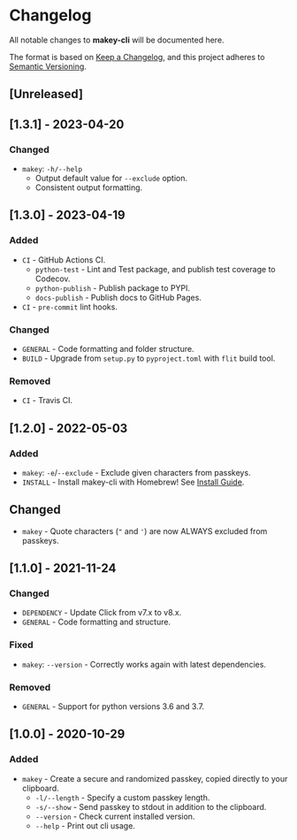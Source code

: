 # Changelog

All notable changes to **makey-cli** will be documented here.

The format is based on
[Keep a Changelog](https://keepachangelog.com/en/1.1.0/ "Keep a Changelog"),
and this project adheres to
[Semantic Versioning](https://semver.org/spec/v2.0.0.html "Semantic Versioning").

## [Unreleased]

## [1.3.1] - 2023-04-20

### Changed

- `makey`: `-h/--help`
  - Output default value for `--exclude` option.
  - Consistent output formatting.

## [1.3.0] - 2023-04-19

### Added

- `CI` - GitHub Actions CI.
  - `python-test` - Lint and Test package, and publish test coverage to Codecov.
  - `python-publish` - Publish package to PYPI.
  - `docs-publish` - Publish docs to GitHub Pages.
- `CI` - `pre-commit` lint hooks.

### Changed

- `GENERAL` - Code formatting and folder structure.
- `BUILD` - Upgrade from `setup.py` to `pyproject.toml` with `flit` build tool.

### Removed

- `CI` - Travis CI.

## [1.2.0] - 2022-05-03

### Added

- `makey`: `-e`/`--exclude` - Exclude given characters from passkeys.
- `INSTALL` - Install makey-cli with Homebrew! See [Install Guide](install.md "Install Guide").

## Changed

- `makey` - Quote characters (`"` and `'`) are now ALWAYS excluded from passkeys.

## [1.1.0] - 2021-11-24

### Changed

- `DEPENDENCY` - Update Click from v7.x to v8.x.
- `GENERAL` - Code formatting and structure.

### Fixed

- `makey`: `--version` - Correctly works again with latest dependencies.

### Removed

- `GENERAL` - Support for python versions 3.6 and 3.7.

## [1.0.0] - 2020-10-29

### Added

- `makey` - Create a secure and randomized passkey, copied directly to your clipboard.
  - `-l/--length` - Specify a custom passkey length.
  - `-s/--show` - Send passkey to stdout in addition to the clipboard.
  - `--version` - Check current installed version.
  - `--help` - Print out cli usage.
